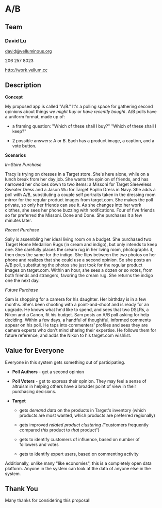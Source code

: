 A/B
===



Team
----



### David Lu

david@velluminous.org

206 257 8023

http://work.vellum.cc



Description
-----------



**Concept**

My proposed app is called "A/B." It's a polling space for gathering second
opinions about things *we might buy* or *have recently bought*. A/B polls have a
uniform format, made up of:

-   a framing question: "Which of these shall I buy?" "Which of these shall I
    keep?"

-   2 possible answers: A or B. Each has a product image, a caption, and a vote
    button.



**Scenarios**

*In-Store Purchase*

Tracy is trying on dresses in a Target store. She's here alone, while on a lunch
break from her day job. She wants the opinion of friends, and has narrowed her
choices down to two items: a Missoni for Target Sleeveless Sweater Dress and a
Jason Wu for Target Poplin Dress in Navy. She adds a poll with A/B, substituting
a couple self portraits taken in the dressing room mirror for the regular
product images from target.com. She makes the poll private, so only her friends
can see it. As she changes into her work clothes, she sees her phone buzzing
with notifications. Four of five friends so far preferred the Missoni. Done and
Done. She purchases it a few minutes later.



*Recent Purchase*

Sally is assembling her ideal living room on a budget. She purchased two Target
Home Medallion Rugs (in cream and indigo), but only intends to keep one. She
carefully places the cream rug in her living room, photographs it, then does the
same for the indigo. She flips between the two photos on her phone and realizes
that she could use a second opinion. So she posts an A/B poll, substituting the
photos she just took for the regular product images on target.com. Within an
hour, she sees a dozen or so votes, from both friends and strangers, favoring
the cream rug. She returns the indigo one the next day.



*Future Purchase*

Sam is shopping for a camera for his daughter. Her birthday is in a few months.
She's been shooting with a point-and-shoot and is ready for an upgrade. He knows
what he'd like to spend, and sees that two DSLRs, a Nikon and a Canon, fit his
budget. Sam posts an A/B poll asking for help deciding. Within a few days, a
handful of thoughtful, informed comments appear on his poll. He taps into
commenters' profiles and sees they are camera experts who don't mind sharing
their expertise. He follows them for future reference, and adds the Nikon to his
target.com wishlist.



Value for Everyone
------------------

Everyone in this system gets something out of participating.

-   **Poll Authors** - get a second opinion

-   **Poll Voters** - get to express their opinion. They may feel a sense of
    altruism in helping others have a broader point of view in their purchasing
    decisions.

-   **Target**

    -   gets *demand data* on the products in Target's inventory (which products
        are most wanted, which products are preferred regionally)

    -   gets improved *related product clustering (*"customers frequently
        compared *this* product to *that* product")

    -   gets to identify customers of influence, based on number of followers
        and votes

    -   gets to identify expert users, based on commenting activity



Additionally, unlike many "like economies", this is a completely open data
platform. Anyone in the system can look at the data of anyone else in the
system.



Thank You
---------

Many thanks for considering this proposal!
